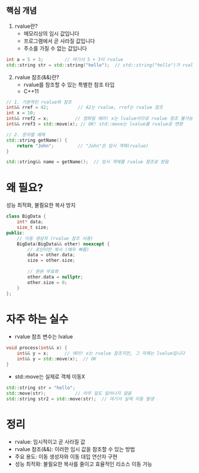 

## 핵심 개념

1. rvalue란?
	- 메모리상의 임시 값입니다
	- 프로그램에서 곧 사라질 값입니다
	- 주소를 가질 수 없는 값입니다


```cpp
int a = 5 + 3;        // 여기서 5 + 3이 rvalue
std::string str = std::string("hello");  // std::string("hello")가 rvalue
```

2. rvalue 참조(&&)란?
	* rvalue를 참조할 수 있는 특별한 참조 타입
	* C++11


```cpp
// 1. 기본적인 rvalue와 참조
int&& rref = 42;           // 42는 rvalue, rref는 rvalue 참조
int x = 10;
int&& rref2 = x;          // 컴파일 에러! x는 lvalue이므로 rvalue 참조 불가능
int&& rref3 = std::move(x); // OK! std::move는 lvalue를 rvalue로 변환

// 2. 문자열 예제
std::string getName() {
    return "John";         // "John"은 임시 객체(rvalue)
}

std::string&& name = getName();  // 임시 객체를 rvalue 참조로 받음
```


# 왜 필요?

성능 최적화, 불필요한 복사 방지
```cpp
class BigData {
    int* data;
    size_t size;
public:
    // 이동 생성자 (rvalue 참조 사용)
    BigData(BigData&& other) noexcept {
        // 포인터만 복사 (매우 빠름)
        data = other.data;
        size = other.size;
        
        // 원본 무효화
        other.data = nullptr;
        other.size = 0;
    }
};
```



# 자주 하는 실수
* rvalue 참조 변수는 lvalue
```cpp
void process(int&& x) {
    int&& y = x;      // 에러! x는 rvalue 참조지만, 그 자체는 lvalue입니다
    int&& y = std::move(x);  // OK
}
```

* std::move는 실제로 객체 이동X

```cpp
std::string str = "hello";
std::move(str);           // 아무 일도 일어나지 않음
std::string str2 = std::move(str);  // 여기서 실제 이동 발생
```


# 정리
- rvalue: 임시적이고 곧 사라질 값
- rvalue 참조(&&): 이러한 임시 값을 참조할 수 있는 방법
- 주요 용도: 이동 생성자와 이동 대입 연산자 구현
- 성능 최적화: 불필요한 복사를 줄이고 효율적인 리소스 이동 가능

